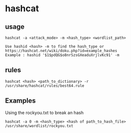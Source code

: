 # hashcat

## usage

	hashcat -a <attack_mode> -m <hash_type> <wordlist_path>

	Use hashid <hash> -m to find the hash_type or https://hashcat.net/wiki/doku.php?id=example_hashes
	Example : hashid '$1$pdQG$o8nrSzsGXeaduXrjlvKc91' -m


## rules

	hashcat <hash> <path_to_dictionary> -r /usr/share/hashcat/rules/best64.rule


## Examples

Using the rockyou.txt to break an hash

	hashcat -a 0 -m <hash_type> <hash of path_to_hash_file> /usr/share/wordlist/rockyou.txt